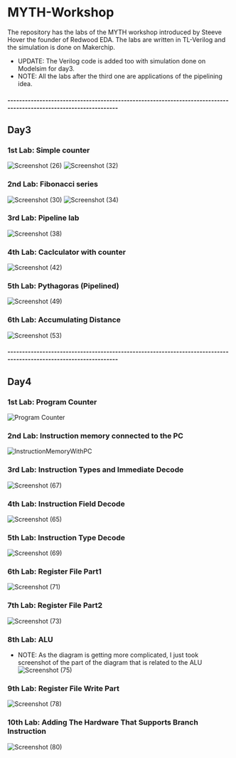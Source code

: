 # MYTH-Workshop
The repository has the labs of the MYTH workshop introduced by Steeve Hover the founder of Redwood EDA. The labs are written in TL-Verilog and the simulation is done on Makerchip.
- UPDATE:
The Verilog code is added too with simulation done on Modelsim for day3.
- NOTE:
All the labs after the third one are applications of the pipelining idea.
#### ------------------------------------------------------------------------------------------------------------------
## Day3
### 1st Lab: Simple counter
![Screenshot (26)](https://user-images.githubusercontent.com/96621514/236905688-ae6a0a7e-b9dc-4bbe-b81e-43532acd1cff.png)
![Screenshot (32)](https://user-images.githubusercontent.com/96621514/236926150-c53afec3-9347-49e6-abcf-edc82beb9d62.png)


### 2nd Lab: Fibonacci series
![Screenshot (30)](https://user-images.githubusercontent.com/96621514/236907826-cb6db454-0412-4b98-b6bd-f2709faf2bac.png)
![Screenshot (34)](https://user-images.githubusercontent.com/96621514/236926131-a19c6e71-992c-4061-bb28-674ebe6d8f69.png)

### 3rd Lab: Pipeline lab
![Screenshot (38)](https://user-images.githubusercontent.com/96621514/237061312-39ef8cf1-394a-4861-8299-920af854184d.png)

### 4th Lab: Caclculator with counter
![Screenshot (42)](https://github.com/NouraMedhat28/MYTH-Workshop/assets/96621514/4886133a-3f31-4d80-a4c6-6a5e8760044b)

### 5th Lab: Pythagoras (Pipelined)
![Screenshot (49)](https://github.com/NouraMedhat28/MYTH-Workshop/assets/96621514/5e2cbf29-6c8a-4f6b-b8e0-9cbbf734325c)

### 6th Lab: Accumulating Distance
![Screenshot (53)](https://github.com/NouraMedhat28/MYTH-Workshop/assets/96621514/f10e86cd-ea35-4a35-9f53-9c236fbf6d45)

#### ------------------------------------------------------------------------------------------------------------------
## Day4
### 1st Lab: Program Counter
![Program Counter](https://github.com/NouraMedhat28/MYTH-Workshop/assets/96621514/624e048c-1a36-4384-9955-8ea7a2bbe8bf)
### 2nd Lab: Instruction memory connected to the PC
![InstructionMemoryWithPC](https://github.com/NouraMedhat28/MYTH-Workshop/assets/96621514/350f79f5-0f63-4c66-9cd3-b531534dcd3f)
### 3rd Lab: Instruction Types and Immediate Decode
![Screenshot (67)](https://github.com/NouraMedhat28/MYTH-Workshop/assets/96621514/1c9bdf07-8fd8-4958-af07-8592e5a31239)
### 4th Lab: Instruction Field Decode
![Screenshot (65)](https://github.com/NouraMedhat28/MYTH-Workshop/assets/96621514/4caa8880-a311-4255-8676-f1bc6aa450d6)
### 5th Lab: Instruction Type Decode
![Screenshot (69)](https://github.com/NouraMedhat28/MYTH-Workshop/assets/96621514/cc0ce7c2-ad0b-4cda-becb-a6da14b1f253)
### 6th Lab: Register File Part1
![Screenshot (71)](https://github.com/NouraMedhat28/MYTH-Workshop/assets/96621514/7e8c67c8-a743-4a69-b6f7-04672b1de295)
### 7th Lab: Register File Part2
![Screenshot (73)](https://github.com/NouraMedhat28/MYTH-Workshop/assets/96621514/2aa431f2-b056-4899-be32-afa1e4f46fa8)
### 8th Lab: ALU 
- NOTE: As the diagram is getting more complicated, I just took screenshot of the part of the diagram that is related to the ALU 
![Screenshot (75)](https://github.com/NouraMedhat28/MYTH-Workshop/assets/96621514/161794b6-559a-4c42-b7c5-e75eb5c7ba60)
### 9th Lab: Register File Write Part
![Screenshot (78)](https://github.com/NouraMedhat28/MYTH-Workshop/assets/96621514/c30b25ed-73f3-482f-8f07-a7c9fe409de8)
### 10th Lab: Adding The Hardware That Supports Branch Instruction
![Screenshot (80)](https://github.com/NouraMedhat28/MYTH-Workshop/assets/96621514/f35c0454-06e8-4a42-b43a-8585a6ffefa8)



